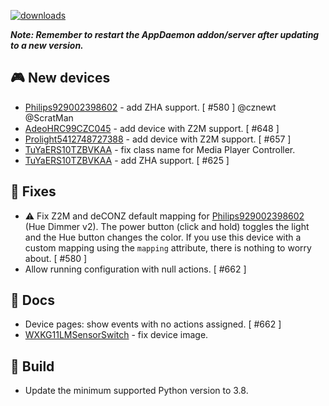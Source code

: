 [![downloads](https://img.shields.io/github/downloads/xaviml/controllerx/VERSION_TAG/total?style=for-the-badge)](http://github.com/xaviml/controllerx/releases/VERSION_TAG)

<!--:warning: This major/minor change contains a breaking change.-->

**_Note: Remember to restart the AppDaemon addon/server after updating to a new version._**

<!--
## :pencil2: Features
-->

## :video_game: New devices

- [Philips929002398602](https://BASE_URL/controllerx/controllers/Philips929002398602) - add ZHA support. [ #580 ] @cznewt @ScratMan
- [AdeoHRC99CZC045](https://BASE_URL/controllerx/controllers/AdeoHRC99CZC045) - add device with Z2M support. [ #648 ]
- [Prolight5412748727388](https://BASE_URL/controllerx/controllers/Prolight5412748727388) - add device with Z2M support. [ #657 ]
- [TuYaERS10TZBVKAA](https://BASE_URL/controllerx/controllers/TuYaERS10TZBVKAA) - fix class name for Media Player Controller.
- [TuYaERS10TZBVKAA](https://BASE_URL/controllerx/controllers/TuYaERS10TZBVKAA) - add ZHA support. [ #625 ]

## :hammer: Fixes

- :warning: Fix Z2M and deCONZ default mapping for [Philips929002398602](https://BASE_URL/controllerx/controllers/Philips929002398602) (Hue Dimmer v2). The power button (click and hold) toggles the light and the Hue button changes the color. If you use this device with a custom mapping using the `mapping` attribute, there is nothing to worry about. [ #580 ]
- Allow running configuration with null actions. [ #662 ]

## :scroll: Docs

- Device pages: show events with no actions assigned. [ #662 ]
- [WXKG11LMSensorSwitch](https://BASE_URL/controllerx/controllers/WXKG11LMSensorSwitch) - fix device image.

<!--
## :clock2: Performance
-->

## :wrench: Build

- Update the minimum supported Python version to 3.8.

